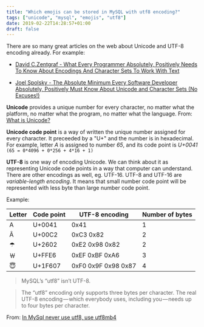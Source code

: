 ```yaml
---
title: "Which emojis can be stored in MySQL with utf8 encoding?"
tags: ["unicode", "mysql", "emojis", "utf8"]
date: 2019-02-22T14:28:57+01:00
draft: false
---
```


There are so many great articles on the web about Unicode and UTF-8 encoding already. For example:

- [David C.Zentgraf - What Every Programmer Absolutely, Positively Needs To Know About Encodings And Character Sets To Work With Text](http://kunststube.net/encoding/#fn:valid-utf8)

- [Joel Spolsky - The Absolute Minimum Every Software Developer Absolutely, Positively Must Know About Unicode and Character Sets (No Excuses!)](https://www.joelonsoftware.com/2003/10/08/the-absolute-minimum-every-software-developer-absolutely-positively-must-know-about-unicode-and-character-sets-no-excuses/)

**Unicode** provides a unique number for every character, no matter what the platform, no matter what the program, no matter what the language.
From: [What is Unicode?](http://unicode.org/standard/WhatIsUnicode.html)

**Unicode code point** is a way of written the unique number assigned for every character. It preceeded by a "U+" and the number is in hexadecimal. For example, letter _A_ is assigned to number _65_, and its code point is _U+0041_ `(65 = 0*4096 + 0*256 + 4*16 + 1)`

**UTF-8** is one way of encoding Unicode. We can think about it as representing Unicode code points in a way that computer can understand. There are other encodings as well, eg. UTF-16. UTF-8 and UTF-16 are _variable-length encoding_. It means that small number code point will be represented with less byte than large number code point.

Example:

| Letter | Code point | UTF-8 encoding      | Number of bytes |
|--------|------------|---------------------|-----------------|
| A      | U+0041     | 0x41                | 1               |
| Â      | U+00C2     | 0xC3 0x82           | 2               |
| ☂      | U+2602     | 0xE2 0x98 0x82      | 2               |
| ￦     | U+FFE6     | 0xEF 0xBF 0xA6      | 3               |
| 😇     | U+1F607    | 0xF0 0x9F 0x98 0x87 | 4               |

> MySQL’s “utf8” isn’t UTF-8.

> The “utf8” encoding only supports three bytes per character. The real UTF-8 encoding — which everybody uses, including you — needs up to four bytes per character.

From: [In MySql never use utf8, use utf8mb4](https://medium.com/@adamhooper/in-mysql-never-use-utf8-use-utf8mb4-11761243e434)




